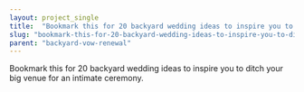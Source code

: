```yaml
---
layout: project_single
title:  "Bookmark this for 20 backyard wedding ideas to inspire you to ditch your big venue for an intimate ceremony."
slug: "bookmark-this-for-20-backyard-wedding-ideas-to-inspire-you-to-ditch-your-big-venue-for"
parent: "backyard-vow-renewal"
---
```

Bookmark this for 20 backyard wedding ideas to inspire you to ditch your big venue for an intimate ceremony.